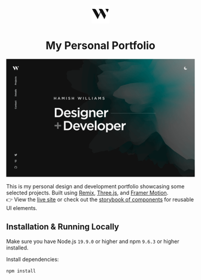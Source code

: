 <p align="center">
  <img src="/public/favicon.svg" width="50" alt="Logo" />
</p>
<h1 align="center">My Personal Portfolio</h1>

[![Site preview](/public/site-preview.png)](https://your-portfolio-link.com)

This is my personal design and development portfolio showcasing some selected projects. Built using [Remix](https://remix.run/), [Three.js](https://threejs.org/), and [Framer Motion](https://www.framer.com/motion/).  
👉 View the [live site](https://your-portfolio-link.com) or check out the [storybook of components](https://storybook.your-portfolio-link.com) for reusable UI elements.

## Installation & Running Locally

Make sure you have Node.js `19.9.0` or higher and npm `9.6.3` or higher installed.

Install dependencies:

```bash
npm install

